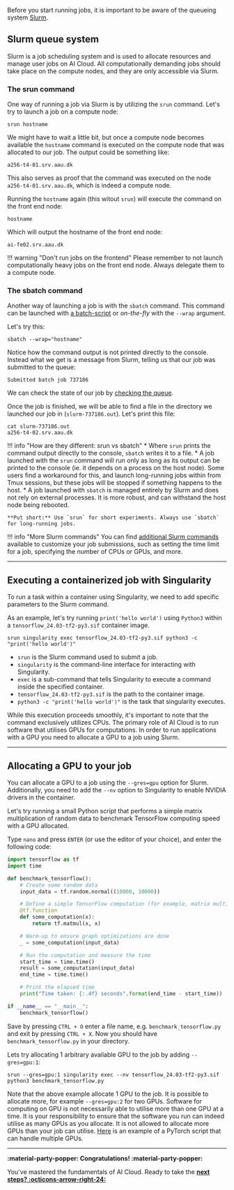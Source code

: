 Before you start running jobs, it is important to be aware of the queueing system [Slurm](https://slurm.schedmd.com/quickstart.html).

## Slurm queue system
Slurm is a job scheduling system and is used to allocate resources and manage user jobs on AI Cloud. All computationally demanding jobs should take place on the compute nodes, and they are only accessible via Slurm.

### The srun command
One way of running a job via Slurm is by utilizing the `srun` command. Let's try to launch a job on a compute node:
```
srun hostname
```
We might have to wait a little bit, but once a compute node becomes available the `hostname` command is executed on the compute node that was allocated to our job. The output could be something like:
```
a256-t4-01.srv.aau.dk
```
This also serves as proof that the command was executed on the node `a256-t4-01.srv.aau.dk`, which is indeed a compute node. 

Running the `hostname` again (this witout `srun`) will execute the command on the front end node:
```
hostname
```
Which will output the hostname of the front end node:
```
ai-fe02.srv.aau.dk
```
!!! warning "Don't run jobs on the frontend"
    Please remember to not launch computationally heavy jobs on the front end node. Always delegate them to a compute node.

### The sbatch command

Another way of launching a job is with the `sbatch` command. This command can be launched with [a batch-script](/ai-cloud/additional-guides/run-a-batch-script/) or *on-the-fly* with the `--wrap` argument.

Let's try this:
```
sbatch --wrap="hostname"
```

Notice how the command output is not printed directly to the console. Instead what we get is a message from Slurm, telling us that our job was submitted to the queue:
```
Submitted batch job 737186
```
We can check the state of our job by [checking the queue](/ai-cloud/additional-guides/checking-the-queue/).

Once the job is finished, we will be able to find a file in the directory we launched our job in (`slurm-737186.out`). Let's print this file:
```
cat slurm-737186.out
a256-t4-02.srv.aau.dk
```

!!! info "How are they different: srun vs sbatch"
    * Where `srun` prints the command output directly to the console, `sbatch` writes it to a file.
    * A job launched with the `srun` command will run only as long as its output can be printed to the console (ie. it depends on a process on the host node). Some users find a workaround for this, and launch long-running jobs within from Tmux sessions, but these jobs will be stopped if something happens to the host. 
    * A job launched with `sbatch` is managed entirely by Slurm and does not rely on external processes. It is more robust, and can withstand the host node being rebooted.
    
    **Put short:** Use `srun` for short experiments. Always use `sbatch` for long-running jobs.

!!! info "More Slurm commands"
    You can find [additional Slurm commands](../additional-guides/checking-the-queue.md) available to customize your job submissions, such as setting the time limit for a job, specifying the number of CPUs or GPUs, and more.

<hr>

## Executing a containerized job with Singularity
To run a task within a container using Singularity, we need to add specific parameters to the Slurm command. 

As an example, let's try running `print('hello world')` using `Python3` within a `tensorflow_24.03-tf2-py3.sif` container image.

```
srun singularity exec tensorflow_24.03-tf2-py3.sif python3 -c "print('hello world')"
```

- `srun` is the Slurm command used to submit a job.
- `singularity` is the command-line interface for interacting with Singularity.
- `exec` is a sub-command that tells Singularity to execute a command inside the specified container.
- `tensorflow_24.03-tf2-py3.sif` is the path to the container image.
- `python3 -c "print('hello world')"` is the task that singularity executes.

While this execution proceeds smoothly, it's important to note that the command exclusively utilizes CPUs. The primary role of AI Cloud is to run software that utilises GPUs for computations. In order to run applications with a GPU you need to allocate a GPU to a job using Slurm. 

<hr>

## Allocating a GPU to your job
You can allocate a GPU to a job using the `--gres=gpu` option for Slurm. Additionally, you need to add the `--nv` option to Singularity to enable NVIDIA drivers in the container.

Let's try running a small Python script that performs a simple matrix multiplication of random data to benchmark TensorFlow computing speed with a GPU allocated.

Type `nano` and press `ENTER` (or use the editor of your choice), and enter the following code:

```py
import tensorflow as tf
import time

def benchmark_tensorflow():
    # Create some random data
    input_data = tf.random.normal((10000, 10000))

    # Define a simple TensorFlow computation (for example, matrix multiplication)
    @tf.function
    def some_computation(x):
        return tf.matmul(x, x)

    # Warm-up to ensure graph optimizations are done
    _ = some_computation(input_data)

    # Run the computation and measure the time
    start_time = time.time()
    result = some_computation(input_data)
    end_time = time.time()

    # Print the elapsed time
    print("Time taken: {:.4f} seconds".format(end_time - start_time))

if __name__ == "__main__":
    benchmark_tensorflow()
```

Save by pressing `CTRL + O` enter a file name, e.g. `benchmark_tensorflow.py` and exit by pressing `CTRL + X`. Now you should have `benchmark_tensorflow.py` in your directory. 


Lets try allocating 1 arbitrary available GPU to the job by adding `--gres=gpu:1`:

```console
srun --gres=gpu:1 singularity exec --nv tensorflow_24.03-tf2-py3.sif python3 benchmark_tensorflow.py
```

Note that the above example allocate 1 GPU to the job. It is possible to allocate more, for example `--gres=gpu:2` for two GPUs. Software for computing on GPU is not necessarily able to utilise more than one GPU at a time. It is your responsibility to ensure that the software you run can indeed utilise as many GPUs as you allocate. It is not allowed to allocate more GPUs than your job can utilise. [Here](../additional-guides/multiple-gpus-with-pytorch.md) is an example of a PyTorch script that can handle multiple GPUs. 

<hr>


**:material-party-popper: Congratulations! :material-party-popper:**

You've mastered the fundamentals of AI Cloud. Ready to take the [**next steps? :octicons-arrow-right-24:**](next-steps.md)
